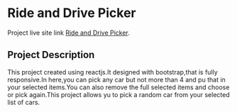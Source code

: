 # Ride and Drive Picker

Project live site link [Ride and Drive Picker](https://ride-and-drive-picker.netlify.app/).

## Project Description

This project created using reactjs.It designed with bootstrap,that is fully responsive.In here,you can pick any car but not more than 4 and pu that in your selected items.You can also remove the full selected items and choose or pick again.This project allows yu to pick a random car from your selected list of cars.






